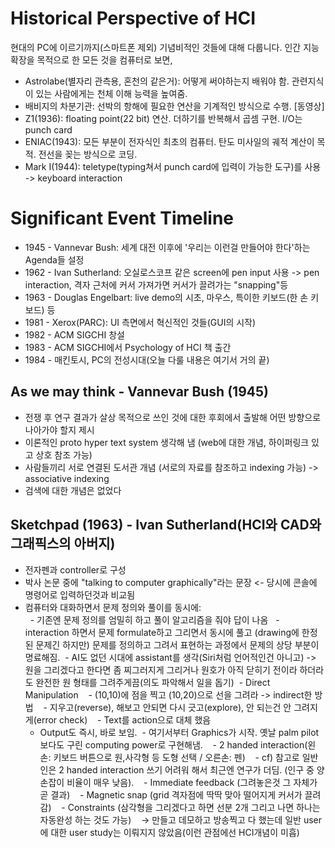 # Historical Perspective of HCI
현대의 PC에 이르기까지(스마트폰 제외) 기념비적인 것들에 대해 다룹니다.
인간 지능 확장을 목적으로 한 모든 것을 컴퓨터로 보면,

 - Astrolabe(별자리 관측용, 혼천의 같은거): 어떻게 써야하는지 배워야 함. 관련지식이 있는 사람에게는 천체 이해 능력을 높여줌.
 - 배비지의 차분기관: 선박의 항해에 필요한 연산을 기계적인 방식으로 수행. [동영상]
 - Z1(1936): floating point(22 bit) 연산. 더하기를 반복해서 곱셈 구현. I/O는 punch card
 - ENIAC(1943): 모든 부분이 전자식인 최초의 컴퓨터. 탄도 미사일의 궤적 계산이 목적. 전선을 꽂는 방식으로 코딩.
 - Mark I(1944): teletype(typing쳐서 punch card에 입력이 가능한 도구)를 사용 -> keyboard interaction

# Significant Event Timeline
 - 1945 - Vannevar Bush: 세계 대전 이후에 '우리는 이런걸 만들어야 한다'하는 Agenda들 설정
 - 1962 - Ivan Sutherland: 오실로스코프 같은 screen에 pen input 사용 -> pen interaction, 격자 근처에 커서 가져가면 커서가 끌려가는 "snapping"등
 - 1963 - Douglas Engelbart: live demo의 시초, 마우스, 특이한 키보드(한 손 키보드) 등
 - 1981 - Xerox(PARC): UI 측면에서 혁신적인 것들(GUI의 시작)
 - 1982 - ACM SIGCHI 창설
 - 1983 - ACM SIGCHI에서 Psychology of HCI 책 출간
 - 1984 - 매킨토시, PC의 전성시대(오늘 다룰 내용은 여기서 거의 끝)
 
## As we may think - Vannevar Bush (1945)
 - 전쟁 후 연구 결과가 살상 목적으로 쓰인 것에 대한 후회에서 출발해 어떤 방향으로 나아가야 할지 제시
 - 이론적인 proto hyper text system 생각해 냄 (web에 대한 개념, 하이퍼링크 있고 상호 참조 가능)
 - 사람들끼리 서로 연결된 도서관 개념 (서로의 자료를 참조하고 indexing 가능) -> associative indexing
 - 검색에 대한 개념은 없었다
 
## Sketchpad (1963) - Ivan Sutherland(HCI와 CAD와 그래픽스의 아버지)
 - 전자펜과 controller로 구성
 - 박사 논문 중에 "talking to computer graphically"라는 문장 <- 당시에 콘솔에 명령어로 입력하던것과 비교됨
 - 컴퓨터와 대화하면서 문제 정의와 풀이를 동시에:  
   - 기존엔 문제 정의를 엄밀히 하고 풀이 알고리즘을 줘야 답이 나옴
   - interaction 하면서 문제 formulate하고 그리면서 동시에 풀고 (drawing에 한정된 문제긴 하지만) 문제를 정의하고 그려서 표현하는 과정에서 문제의 상당 부분이 명료해짐.
  - AI도 없던 시대에 assistant를 생각(Siri처럼 언어적인건 아니고) -> 원을 그리겠다고 한다면 좀 찌그러지게 그리거나 원호가 아직 닫히기 전이라 하더라도 완전한 원 형태를 그려주게끔(의도 파악해서 일을 돕기)
  - Direct Manipulation
    - (10,10)에 점을 찍고 (10,20)으로 선을 그려라 -> indirect한 방법
    - 지우고(reverse), 해보고 안되면 다시 긋고(explore), 안 되는건 안 그려지게(error check)
    - Text를 action으로 대체 했음
    - Output도 즉시, 바로 보임.
  - 여기서부터 Graphics가 시작. 옛날 palm pilot 보다도 구린 computing power로 구현해냄.
    - 2 handed interaction(왼손: 키보드 버튼으로 원,사각형 등 도형 선택 / 오른손: 펜)
    - cf) 참고로 일반인은 2 handed interaction 쓰기 어려워 해서 최근엔 연구가 더딤. (인구 중 양손잡이 비율이 매우 낮음).
    - Immediate feedback (그려놓은것 그 자체가 곧 결과)
    - Magnetic snap (grid 격자점에 딱딱 맞아 떨어지게 커서가 끌려감)
    - Constraints (삼각형을 그리겠다고 하면 선분 2개 그리고 나면 하나는 자동완성 하는 것도 가능)
    -> 만들고 데모하고 방송찍고 다 했는데 일반 user에 대한 user study는 이뤄지지 않았음(이런 관점에선 HCI개념이 미흡)
 
